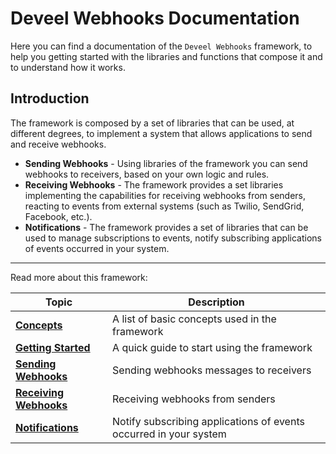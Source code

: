 # Deveel Webhooks Documentation

Here you can find a documentation of the `Deveel Webhooks` framework, to help you getting started with the libraries and functions that compose it and to understand how it works.

## Introduction

The framework is composed by a set of libraries that can be used, at different degrees, to implement a system that allows applications to send and receive webhooks.

* **Sending Webhooks** - Using libraries of the framework you can send webhooks to receivers, based on your own logic and rules.
* **Receiving Webhooks** - The framework provides a set libraries implementing the capabilities for receiving webhooks from senders, reacting to events from external systems (such as Twilio, SendGrid, Facebook, etc.).
* **Notifications** - The framework provides a set of libraries that can be used to manage subscriptions to events, notify subscribing applications of events occurred in your system.

---

Read more about this framework:

| Topic  |  Description  |
| ------ | ------------- |
| **[Concepts](concepts/README.md)** | A list of basic concepts used in the framework |
| **[Getting Started](getting_started.md)** | A quick guide to start using the framework |
| **[Sending Webhooks](send_webhooks.md)** | Sending webhooks messages to receivers |
| **[Receiving Webhooks](receivers/README.md)** | Receiving webhooks from senders |
| **[Notifications](notifications/README.md)** | Notify subscribing applications of events occurred in your system |
